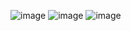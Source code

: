 ![image](https://github.com/user-attachments/assets/d285d015-c823-4b77-83d2-7d7c08dcc97c)
![image](https://github.com/user-attachments/assets/b89aef9f-bf59-4f2f-a399-9f1e4d643952)
![image](https://github.com/user-attachments/assets/114fdcd1-c99b-487e-b8cd-8adb1ccaf46b)

